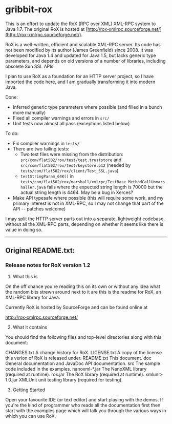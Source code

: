 # gribbit-rox

This is an effort to update the RoX (RPC over XML) XML-RPC system to Java 1.7. The original RoX is hosted at [http://rox-xmlrpc.sourceforge.net/](http://rox-xmlrpc.sourceforge.net/).

RoX is a well-written, efficient and scalable XML-RPC server. Its code has not been modified by its author (James Greenfield) since 2008. It was developed for Java 1.4 and updated for Java 1.5, but lacks generic type parameters, and depends on old versions of a number of libraries, including obsolete Sun SSL APIs.  

I plan to use RoX as a foundation for an HTTP server project, so I have imported the code here, and I am gradually transforming it into modern Java.

Done:
* Inferred generic type parameters where possible (and filled in a bunch more manually)
* Fixed all compiler warnings and errors in `src/`
* Unit tests now almost all pass (exceptions listed below)

To do:
* Fix compiler warnings in `tests/`
* There are two failing tests:
  * Two test files were missing from the distribution: `src/com/flat502/rox/test/test.truststore` and `src/com/flat502/rox/test/keystore.p12` (needed by `tests/com/flat502/rox/client/Test_SSL.java`)
  * `testStringParam_64K()` in `tests/com/flat502/rox/marshall/xmlrpc/TestBase_MethodCallUnmarshaller.java` fails where the expected string length is 70000 but the actual string length is 4464. May be a bug in Xerces?
* Make API typesafe where possible (this will require some work, and my primary interest is not in XML-RPC, so I may not change that part of the API -- patches welcome)

I may split the HTTP server parts out into a separate, lightweight codebase, without all the XML-RPC parts, depending on whether it seems like there is value in doing so.


------------------------------ 


## Original README.txt:

### Release notes for RoX version 1.2

1. What this is

On the off chance you're reading this on its own or without any idea
what the random bits strewn around next to it are this is the readme
for RoX, an XML-RPC library for Java.

Currently RoX is hosted by SourceForge and can be found online at

  http://rox-xmlrpc.sourceforge.net/

2. What it contains

You should find the following files and top-level directories along 
with this document:

  CHANGES.txt      A change history for RoX.
  LICENSE.txt      A copy of the license this verion of RoX is released under.
  README.txt       This document.
  doc              General documentation and JavaDoc API documentation.
  src              The sample code included in the examples.
  nanoxml-*.jar    The NanoXML library (required at runtime).
  rox.jar          The RoX library (required at runtime).
  xmlunit-1.0.jar  XMLUnit unit testing library (required for testing).
  
3. Getting Started

Open your favourite IDE (or text editor) and start playing with
the demos. If you're the kind of programmer who reads all the
documentation first then start with the examples page which will
talk you through the various ways in which you can use RoX.
